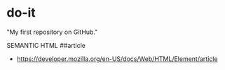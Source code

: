 # do-it
"My first repository on GitHub."

SEMANTIC HTML
##article
* https://developer.mozilla.org/en-US/docs/Web/HTML/Element/article
